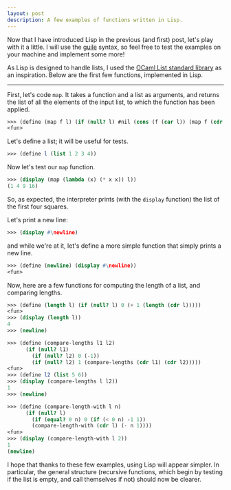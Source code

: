 ```yaml
---
layout: post
description: A few examples of functions written in Lisp.
---
```


Now that I have introduced Lisp in the previous (and first) post, let's play
with it a little.
I will use the [guile](https://www.gnu.org/software/guile/) syntax, so feel free
to test the examples on your machine and implement some more!

As Lisp is designed to handle lists, I used the [OCaml List standard library](https://caml.inria.fr/pub/docs/manual-ocaml/libref/List.html) as an inspiration.
Below are the first few functions, implemented in Lisp.

-----
First, let's code `map`. It takes a function and a list as arguments, and returns
the list of all the elements of the input list, to which the function has been applied.

```scheme
>>> (define (map f l) (if (null? l) #nil (cons (f (car l)) (map f (cdr l)))))
<fun>
```

Let's define a list; it will be useful for tests.

```scheme
>>> (define l (list 1 2 3 4))
```

Now let's test our `map` function.

```scheme
>>> (display (map (lambda (x) (* x x)) l))
(1 4 9 16)
```

So, as expected, the interpreter prints (with the `display` function) the list of
the first four squares.

Let's print a new line:
```scheme
>>> (display #\newline)

```
and while we're at it, let's define a more simple function that simply prints a new line.
```scheme
>>> (define (newline) (display #\newline))
<fun>
```

Now, here are a few functions for computing the length of a list, and comparing lengths.

```scheme
>>> (define (length l) (if (null? l) 0 (+ 1 (length (cdr l)))))
<fun>
>>> (display (length l))
4
>>> (newline)

>>> (define (compare-lengths l1 l2)
      (if (null? l1)
        (if (null? l2) 0 (-1))
        (if (null? l2) 1 (compare-lengths (cdr l1) (cdr l2)))))
<fun>
>>> (define l2 (list 5 6))
>>> (display (compare-lengths l l2))
1
>>> (newline)

>>> (define (compare-length-with l n)
      (if (null? l)
        (if (equal? 0 n) 0 (if (< 0 n) -1 1))
        (compare-length-with (cdr l) (- n 1))))
<fun>
>>> (display (compare-length-with l 2))
1
(newline)
```

I hope that thanks to these few examples, using Lisp will appear simpler.
In particular, the general structure (recursive functions, which begin by testing
if the list is empty, and call themselves if not) should now be clearer.
